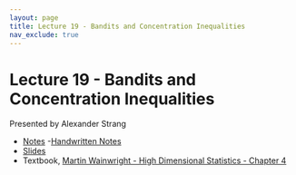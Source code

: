 ```yaml
---
layout: page
title: Lecture 19 - Bandits and Concentration Inequalities
nav_exclude: true
---
```


# Lecture 19 - Bandits and Concentration Inequalities

Presented by Alexander Strang

- [Notes](https://drive.google.com/file/d/1FNQNAXBjXFJ2c8ZZzbRQNtLKoGq5NoW2/view?usp=sharing)
-[Handwritten Notes](https://drive.google.com/file/d/1OYdil-QliBKGhx-TP3ikdrsabginKFC-/view?usp=sharing)
- [Slides](https://docs.google.com/presentation/d/1dcXSTdwhToFzepOyKrw3_Olk5VYmRwPMFVq8Bxj3l-0/edit?usp=sharing)
- Textbook, [Martin Wainwright - High Dimensional Statistics - Chapter 4](https://drive.google.com/file/d/1Fna7Qt7MIU9ylNwBbAN8FmpigLzf9zX2/view?usp=sharing)
